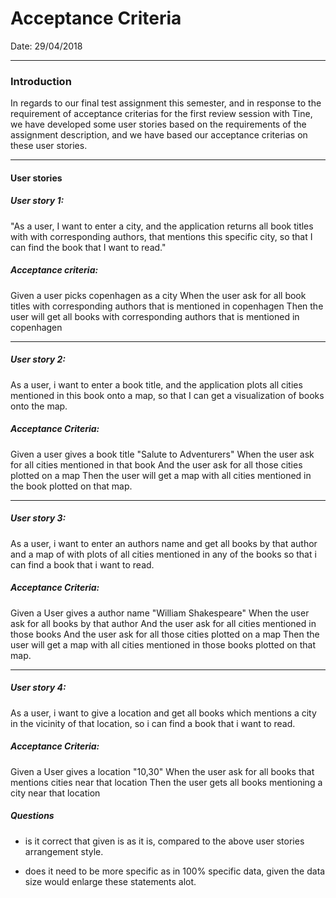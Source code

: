 # Acceptance Criteria

Date: 29/04/2018

___

### Introduction
In regards  to our final test assignment this semester, and in response to the requirement of acceptance criterias for the first review   session with Tine, we have developed some user stories based on the requirements of the assignment description, and we have based our acceptance criterias on these user stories.
___

#### User stories

#####  User story 1:
"As a user, I want to enter a city, and the application returns all book titles with with corresponding authors, that mentions this specific city, so that I can find the book that I want to read."

##### Acceptance criteria:
Given a user picks copenhagen as a city
When the user ask for all book titles with corresponding authors that is mentioned in copenhagen
Then the user will get all books with corresponding authors that is mentioned in copenhagen

___

##### User story 2:
As a user, i want to enter a book title, and the application plots all cities mentioned in this book onto a map, so that I can get a visualization of books onto the map.

##### Acceptance Criteria:
Given a user gives a book title "Salute to Adventurers"
When the user ask for all cities mentioned in that book
And the user ask for all those cities plotted on a map
Then the user will get a map with all cities mentioned in the book plotted on that map.

___
##### User story 3:
As a user, i want to enter an authors name and get all books by that author and a map of with plots of all cities mentioned in any of the books so that i can find a book that i want to read.

##### Acceptance Criteria:
Given a User gives a author name "William Shakespeare"
When the user ask for all books by that author
And the user ask for all cities mentioned in those books
And the user ask for all those cities plotted on a map
Then the user will get a map with all cities mentioned in those books plotted on that map.

___

##### User story 4:

As a user, i want to give a location and get all books which mentions a city in the vicinity of that location, so i can find a book that i want to read.

##### Acceptance Criteria:
Given a User gives a location "10,30"
When the user ask for all books that mentions cities near that location
Then the user gets all books mentioning a city near that location

##### Questions
- is it correct that given is as it is, compared to the above user stories arrangement style.   

- does it need to be more specific as in 100% specific data, given the data size would enlarge these statements alot.   
